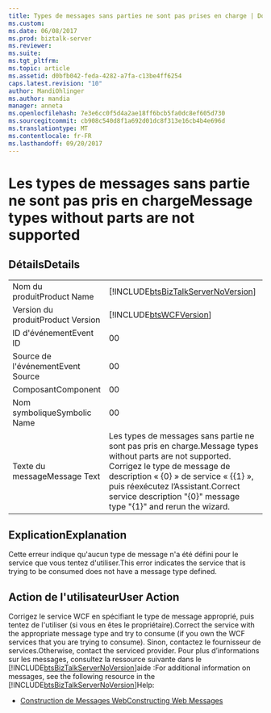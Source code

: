```yaml
---
title: Types de messages sans parties ne sont pas prises en charge | Documents Microsoft
ms.custom: 
ms.date: 06/08/2017
ms.prod: biztalk-server
ms.reviewer: 
ms.suite: 
ms.tgt_pltfrm: 
ms.topic: article
ms.assetid: d0bfb042-feda-4282-a7fa-c13be4ff6254
caps.latest.revision: "10"
author: MandiOhlinger
ms.author: mandia
manager: anneta
ms.openlocfilehash: 7e3e6cc0f5d4a2ae18ff6bcb5fa0dc8ef605d730
ms.sourcegitcommit: cb908c540d8f1a692d01dc8f313e16cb4b4e696d
ms.translationtype: MT
ms.contentlocale: fr-FR
ms.lasthandoff: 09/20/2017
---
```

# <a name="message-types-without-parts-are-not-supported"></a><span data-ttu-id="4b4ab-102">Les types de messages sans partie ne sont pas pris en charge</span><span class="sxs-lookup"><span data-stu-id="4b4ab-102">Message types without parts are not supported</span></span>
## <a name="details"></a><span data-ttu-id="4b4ab-103">Détails</span><span class="sxs-lookup"><span data-stu-id="4b4ab-103">Details</span></span>  
  
|||  
|-|-|  
|<span data-ttu-id="4b4ab-104">Nom du produit</span><span class="sxs-lookup"><span data-stu-id="4b4ab-104">Product Name</span></span>|[!INCLUDE[btsBizTalkServerNoVersion](../includes/btsbiztalkservernoversion-md.md)]|  
|<span data-ttu-id="4b4ab-105">Version du produit</span><span class="sxs-lookup"><span data-stu-id="4b4ab-105">Product Version</span></span>|[!INCLUDE[btsWCFVersion](../includes/btswcfversion-md.md)]|  
|<span data-ttu-id="4b4ab-106">ID d'événement</span><span class="sxs-lookup"><span data-stu-id="4b4ab-106">Event ID</span></span>|<span data-ttu-id="4b4ab-107">0</span><span class="sxs-lookup"><span data-stu-id="4b4ab-107">0</span></span>|  
|<span data-ttu-id="4b4ab-108">Source de l'événement</span><span class="sxs-lookup"><span data-stu-id="4b4ab-108">Event Source</span></span>|<span data-ttu-id="4b4ab-109">0</span><span class="sxs-lookup"><span data-stu-id="4b4ab-109">0</span></span>|  
|<span data-ttu-id="4b4ab-110">Composant</span><span class="sxs-lookup"><span data-stu-id="4b4ab-110">Component</span></span>|<span data-ttu-id="4b4ab-111">0</span><span class="sxs-lookup"><span data-stu-id="4b4ab-111">0</span></span>|  
|<span data-ttu-id="4b4ab-112">Nom symbolique</span><span class="sxs-lookup"><span data-stu-id="4b4ab-112">Symbolic Name</span></span>|<span data-ttu-id="4b4ab-113">0</span><span class="sxs-lookup"><span data-stu-id="4b4ab-113">0</span></span>|  
|<span data-ttu-id="4b4ab-114">Texte du message</span><span class="sxs-lookup"><span data-stu-id="4b4ab-114">Message Text</span></span>|<span data-ttu-id="4b4ab-115">Les types de messages sans partie ne sont pas pris en charge.</span><span class="sxs-lookup"><span data-stu-id="4b4ab-115">Message types without parts are not supported.</span></span> <span data-ttu-id="4b4ab-116">Corrigez le type de message de description « {0} » de service « {{1} », puis réexécutez l’Assistant.</span><span class="sxs-lookup"><span data-stu-id="4b4ab-116">Correct service description "{0}" message type "{1}" and rerun the wizard.</span></span>|  
  
## <a name="explanation"></a><span data-ttu-id="4b4ab-117">Explication</span><span class="sxs-lookup"><span data-stu-id="4b4ab-117">Explanation</span></span>  
 <span data-ttu-id="4b4ab-118">Cette erreur indique qu'aucun type de message n'a été défini pour le service que vous tentez d'utiliser.</span><span class="sxs-lookup"><span data-stu-id="4b4ab-118">This error indicates the service that is trying to be consumed does not have a message type defined.</span></span>  
  
## <a name="user-action"></a><span data-ttu-id="4b4ab-119">Action de l'utilisateur</span><span class="sxs-lookup"><span data-stu-id="4b4ab-119">User Action</span></span>  
 <span data-ttu-id="4b4ab-120">Corrigez le service WCF en spécifiant le type de message approprié, puis tentez de l'utiliser (si vous en êtes le propriétaire).</span><span class="sxs-lookup"><span data-stu-id="4b4ab-120">Correct the service with the appropriate message type and try to consume (if you own the WCF services that you are trying to consume).</span></span> <span data-ttu-id="4b4ab-121">Sinon, contactez le fournisseur de services.</span><span class="sxs-lookup"><span data-stu-id="4b4ab-121">Otherwise, contact the serviced provider.</span></span>  <span data-ttu-id="4b4ab-122">Pour plus d’informations sur les messages, consultez la ressource suivante dans le [!INCLUDE[btsBizTalkServerNoVersion](../includes/btsbiztalkservernoversion-md.md)]aide :</span><span class="sxs-lookup"><span data-stu-id="4b4ab-122">For additional information on messages, see the following resource in the [!INCLUDE[btsBizTalkServerNoVersion](../includes/btsbiztalkservernoversion-md.md)]Help:</span></span>  
  
-   [<span data-ttu-id="4b4ab-123">Construction de Messages Web</span><span class="sxs-lookup"><span data-stu-id="4b4ab-123">Constructing Web Messages</span></span>](../core/constructing-web-messages.md)